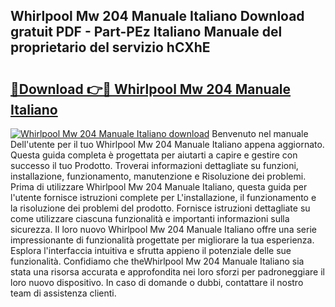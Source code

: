 ## Whirlpool Mw 204 Manuale Italiano Download gratuit PDF - Part-PEz Italiano Manuale del proprietario del servizio hCXhE

# <h2><a href="http://dfgylk.blite.top/?on=Whirlpool+Mw+204+Manuale+Italiano">🔗Download 👉🔴 Whirlpool Mw 204 Manuale Italiano</a></h2>

[![Whirlpool Mw 204 Manuale Italiano download](https://i.imgur.com/lujVjoI.png)](http://dfgylk.blite.top/?on=Whirlpool+Mw+204+Manuale+Italiano)
Benvenuto nel manuale Dell'utente per il tuo Whirlpool Mw 204 Manuale Italiano appena aggiornato. Questa guida completa è progettata per aiutarti a capire e gestire con successo il tuo Prodotto. Troverai informazioni dettagliate su funzioni, installazione, funzionamento, manutenzione e Risoluzione dei problemi. Prima di utilizzare Whirlpool Mw 204 Manuale Italiano, questa guida per l'utente fornisce istruzioni complete per L'installazione, il funzionamento e la risoluzione dei problemi del prodotto. Fornisce istruzioni dettagliate su come utilizzare ciascuna funzionalità e importanti informazioni sulla sicurezza. Il loro nuovo Whirlpool Mw 204 Manuale Italiano offre una serie impressionante di funzionalità progettate per migliorare la tua esperienza. Esplora l'interfaccia intuitiva e sfrutta appieno il potenziale delle sue funzionalità. Confidiamo che theWhirlpool Mw 204 Manuale Italiano sia stata una risorsa accurata e approfondita nei loro sforzi per padroneggiare il loro nuovo dispositivo. In caso di domande o dubbi, contattare il nostro team di assistenza clienti.
